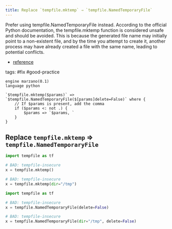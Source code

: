 ```yaml
---
title: Replace `tempfile.mktemp` ⇒ `tempfile.NamedTemporaryFile`
---
```


Prefer using tempfile.NamedTemporaryFile instead. According to the official Python documentation, the tempfile.mktemp function is considered unsafe and should be avoided. This is because the generated file name may initially point to a non-existent file, and by the time you attempt to create it, another process may have already created a file with the same name, leading to potential conflicts.

- [reference](https://docs.python.org/3/library/tempfile.html#tempfile.mkdtemp)

tags: #fix #good-practice

```grit
engine marzano(0.1)
language python

`$tempfile.mktemp($params)` => `$tempfile.NamedTemporaryFile($[params]delete=False)` where {
    // If $params is present, add the comma
    if ($params <: not .) {
        $params => `$params, `
    }
}
```

## Replace `tempfile.mktemp` ⇒ `tempfile.NamedTemporaryFile`

```python
import tempfile as tf

# BAD: tempfile-insecure
x = tempfile.mktemp()

# BAD: tempfile-insecure
x = tempfile.mktemp(dir="/tmp")
```

```python
import tempfile as tf

# BAD: tempfile-insecure
x = tempfile.NamedTemporaryFile(delete=False)

# BAD: tempfile-insecure
x = tempfile.NamedTemporaryFile(dir="/tmp", delete=False)
```
